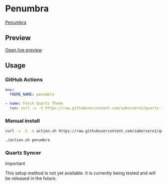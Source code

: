 # Penumbra

[Penumbra](https://jbisits.github.io/)

## Preview

[Open live preview](https://quartz-themes.github.io/penumbra/)

## Usage

### GitHub Actions

```yaml
env:
  THEME_NAME: penumbra
```

```yaml
- name: Fetch Quartz Theme
  run: curl -s -S https://raw.githubusercontent.com/saberzero1/quartz-themes/master/action.sh | bash -s -- $THEME_NAME
```

### Manual install

```bash
curl -s -S -o action.sh https://raw.githubusercontent.com/saberzero1/quartz-themes/master/action.sh

./action.sh penumbra
```

### Quartz Syncer

> [!IMPORTANT]
> This setup method is not yet available. It is currently being tested and will be released in the future.
